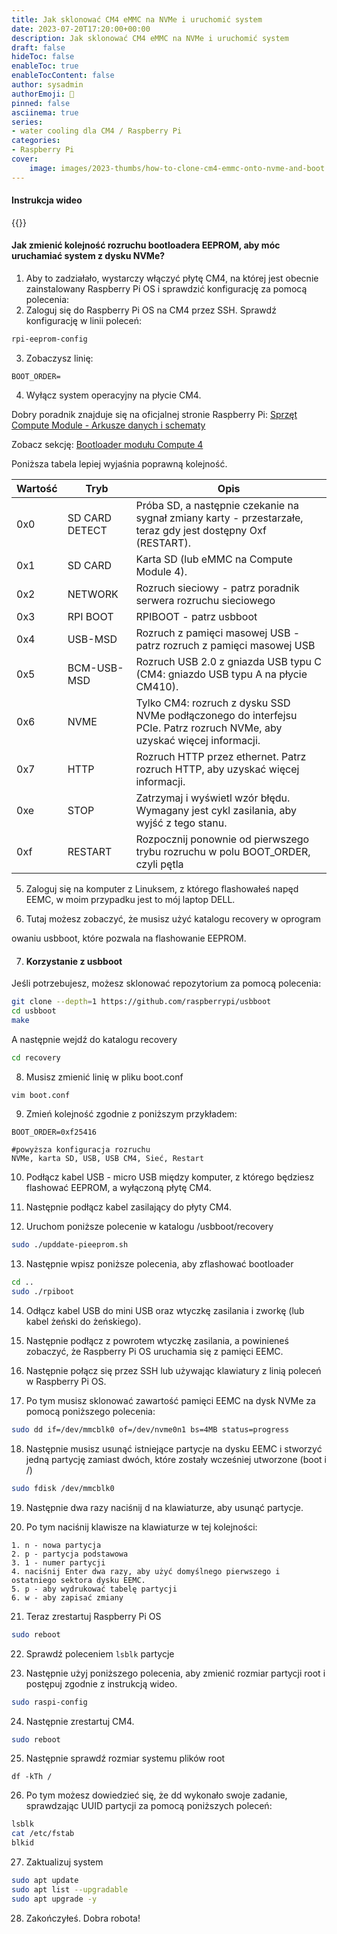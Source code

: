 ```yaml
---
title: Jak sklonować CM4 eMMC na NVMe i uruchomić system
date: 2023-07-20T17:20:00+00:00
description: Jak sklonować CM4 eMMC na NVMe i uruchomić system
draft: false
hideToc: false
enableToc: true
enableTocContent: false
author: sysadmin
authorEmoji: 🐧
pinned: false
asciinema: true
series:
- water cooling dla CM4 / Raspberry Pi
categories:
- Raspberry Pi
cover:
    image: images/2023-thumbs/how-to-clone-cm4-emmc-onto-nvme-and-boot.webp
---
```

#### Instrukcja wideo

{{<youtube gczLvn7Uo-I>}}

#### Jak zmienić kolejność rozruchu bootloadera EEPROM, aby móc uruchamiać system z dysku NVMe?
1. Aby to zadziałało, wystarczy włączyć płytę CM4, na której jest obecnie zainstalowany Raspberry Pi OS i sprawdzić konfigurację za pomocą polecenia:
2. Zaloguj się do Raspberry Pi OS na CM4 przez SSH. Sprawdź konfigurację w linii poleceń:

```bash
rpi-eeprom-config
```

3. Zobaczysz linię:

```
BOOT_ORDER=
```

4. Wyłącz system operacyjny na płycie CM4.

Dobry poradnik znajduje się na oficjalnej stronie Raspberry Pi: [Sprzęt Compute Module - Arkusze danych i schematy](https://www.raspberrypi.com/documentation/computers/compute-module.html "Sprzęt Compute Module - Arkusze danych i schematy")

Zobacz sekcję: [Bootloader modułu Compute 4](https://www.raspberrypi.com/documentation/computers/compute-module.html#cm4bootloader "Bootloader modułu Compute 4")

Poniższa tabela lepiej wyjaśnia poprawną kolejność.

| Wartość | Tryb           | Opis                                                                                                                    |
|---------|----------------|-------------------------------------------------------------------------------------------------------------------------|
| 0x0     | SD CARD DETECT | Próba SD, a następnie czekanie na sygnał zmiany karty - przestarzałe, teraz gdy jest dostępny Oxf (RESTART).            |
| 0x1     | SD CARD        | Karta SD (lub eMMC na Compute Module 4).                                                                                |
| 0x2     | NETWORK        | Rozruch sieciowy - patrz poradnik serwera rozruchu sieciowego                                                           |
| 0x3     | RPI BOOT       | RPIBOOT - patrz usbboot                                                                                                 |
| 0x4     | USB-MSD        | Rozruch z pamięci masowej USB - patrz rozruch z pamięci masowej USB                                                     |
| 0x5     | BCM-USB-MSD    | Rozruch USB 2.0 z gniazda USB typu C (CM4: gniazdo USB typu A na płycie CM410).                                         |
| 0x6     | NVME           | Tylko CM4: rozruch z dysku SSD NVMe podłączonego do interfejsu PCIe. Patrz rozruch NVMe, aby uzyskać więcej informacji. |
| 0x7     | HTTP           | Rozruch HTTP przez ethernet. Patrz rozruch HTTP, aby uzyskać więcej informacji.                                         |
| 0xe     | STOP           | Zatrzymaj i wyświetl wzór błędu. Wymagany jest cykl zasilania, aby wyjść z tego stanu.                                  |
| 0xf     | RESTART        | Rozpocznij ponownie od pierwszego trybu rozruchu w polu BOOT_ORDER, czyli pętla                                         |

5. Zaloguj się na komputer z Linuksem, z którego flashowałeś napęd EEMC, w moim przypadku jest to mój laptop DELL.

6. Tutaj możesz zobaczyć, że musisz użyć katalogu recovery w oprogram

owaniu usbboot, które pozwala na flashowanie EEPROM.

7. #### Korzystanie z usbboot

Jeśli potrzebujesz, możesz sklonować repozytorium za pomocą polecenia:

```bash
git clone --depth=1 https://github.com/raspberrypi/usbboot
cd usbboot
make
```

A następnie wejdź do katalogu recovery

```bash
cd recovery
```

8. Musisz zmienić linię w pliku boot.conf

```bash
vim boot.conf
```

9. Zmień kolejność zgodnie z poniższym przykładem:

```
BOOT_ORDER=0xf25416

#powyższa konfiguracja rozruchu
NVMe, karta SD, USB, USB CM4, Sieć, Restart
```

10. Podłącz kabel USB - micro USB między komputer, z którego będziesz flashować EEPROM, a wyłączoną płytę CM4.

11. Następnie podłącz kabel zasilający do płyty CM4.

12. Uruchom poniższe polecenie w katalogu /usbboot/recovery

```bash
sudo ./upddate-pieeprom.sh
```

13. Następnie wpisz poniższe polecenia, aby zflashować bootloader

```bash
cd ..
sudo ./rpiboot
```

14. Odłącz kabel USB do mini USB oraz wtyczkę zasilania i zworkę (lub kabel żeński do żeńskiego).

15. Następnie podłącz z powrotem wtyczkę zasilania, a powinieneś zobaczyć, że Raspberry Pi OS uruchamia się z pamięci EEMC.

16. Następnie połącz się przez SSH lub używając klawiatury z linią poleceń w Raspberry Pi OS.

17. Po tym musisz sklonować zawartość pamięci EEMC na dysk NVMe za pomocą poniższego polecenia:

```bash
sudo dd if=/dev/mmcblk0 of=/dev/nvme0n1 bs=4MB status=progress
```

18. Następnie musisz usunąć istniejące partycje na dysku EEMC i stworzyć jedną partycję zamiast dwóch, które zostały wcześniej utworzone (boot i /)

```bash
sudo fdisk /dev/mmcblk0
```

19. Następnie dwa razy naciśnij d na klawiaturze, aby usunąć partycje.

20. Po tym naciśnij klawisze na klawiaturze w tej kolejności:

```
1. n - nowa partycja
2. p - partycja podstawowa
3. 1 - numer partycji
4. naciśnij Enter dwa razy, aby użyć domyślnego pierwszego i ostatniego sektora dysku EEMC.
5. p - aby wydrukować tabelę partycji
6. w - aby zapisać zmiany
```

21. Teraz zrestartuj Raspberry Pi OS

```bash
sudo reboot
```

22. Sprawdź poleceniem ```lsblk``` partycje

23. Następnie użyj poniższego polecenia, aby zmienić rozmiar partycji root i postępuj zgodnie z instrukcją wideo.

```bash
sudo raspi-config
```

24. Następnie zrestartuj CM4.

```bash
sudo reboot
```

25. Następnie sprawdź rozmiar systemu plików root

```
df -kTh /
```

26. Po tym możesz dowiedzieć się, że dd wykonało swoje zadanie, sprawdzając UUID partycji za pomocą poniższych poleceń:

```bash
lsblk
cat /etc/fstab
blkid
```

27. Zaktualizuj system

```bash
sudo apt update
sudo apt list --upgradable
sudo apt upgrade -y
```

28. Zakończyłeś. Dobra robota!